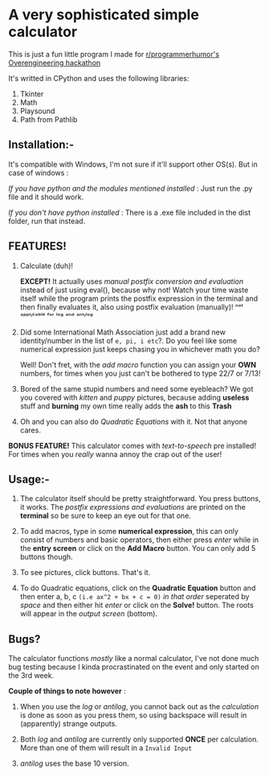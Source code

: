 # A very sophisticated simple calculator

This is just a fun little program I made for [r/programmerhumor's Overengineering hackathon](https://www.programmerhumor.org/Hackathon)

It's writted in CPython and uses the following libraries:
  1. Tkinter
  2. Math
  3. Playsound
  4. Path from Pathlib

## Installation:-  

It's compatible with Windows, I'm not sure if it'll support other OS(s). But in case of windows :

*If you have python and the modules mentioned installed* : Just run the .py file and it should work.

*If you don't have python installed* : There is a .exe file included in the dist folder, run that instead.
## FEATURES!
  1. Calculate (duh)!

      **EXCEPT!** It actually uses *manual postfix conversion and evaluation* instead of just using eval(), because why not! Watch your time waste itself while the program prints the postfix expression in the terminal and then finally evaluates it, also using postfix evaluation (manually)! ⁿᵒᵗ ᵃᵖᵖˡᶦᶜᵃᵇˡᵉ ᶠᵒʳ ˡᵒᵍ ᵃⁿᵈ ᵃⁿᵗᶦˡᵒᵍ

  2. Did some International Math Association just add a brand new identity/number in the list of `e, pi, i etc`?. Do you feel like some numerical expression just keeps chasing you in whichever math you do?

       Well! Don't fret, with the *add macro* function you can assign your **OWN** numbers, for times when you just can't be bothered to type 22/7 or 7/13!

  3. Bored of the same stupid numbers and need some eyebleach? We got you covered with *kitten* and *puppy* pictures, because adding **useless** stuff and **burning** my own time really adds the **ash** to this **Trash**

  4. Oh and you can also do *Quadratic Equations* with it. Not that anyone cares.

**BONUS FEATURE!** This calculator comes with *text-to-speech* pre installed! For times when you *really* wanna annoy the crap out of the user!

## Usage:-

  1. The calculator itself should be pretty straightforward. You press buttons, it works. The *postfix expressions and evaluations* are printed on the **terminal** so be sure to keep an eye out for that one.

  2. To add macros, type in some **numerical expression**, this can only consist of numbers and basic operators, then either press *enter* while in the **entry screen** or click on the **Add Macro** button. You can only add 5 buttons though.

  3. To see pictures, click buttons. That's it.

  4. To do Quadratic equations, click on the **Quadratic Equation** button and then enter a, b, c `(i.e ax^2 + bx + c = 0)` *in that order* seperated by *space* and then either hit *enter* or click on the **Solve!** button. The roots will appear in the *output screen* (bottom).

## Bugs?

The calculator functions *mostly* like a normal calculator, I've not done much bug testing because I kinda procrastinated on the event and only started on the 3rd week.

**Couple of things to note however** :
  1. When you use the *log* or *antilog*, you cannot back out as the *calculation* is done as soon as you press them, so using backspace will result in (apparently) strange outputs.

  2. Both *log* and *antilog* are currently only supported **ONCE** per calculation. More than one of them will result in a ```Invalid Input```

  3. *antilog* uses the base 10 version.
